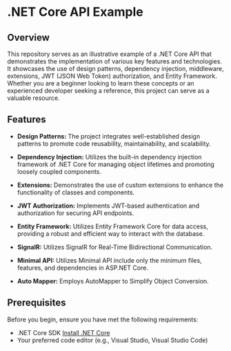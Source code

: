 # .NET Core API Example

## Overview

This repository serves as an illustrative example of a .NET Core API that demonstrates the implementation of various key features and technologies. It showcases the use of design patterns, dependency injection, middleware, extensions, JWT (JSON Web Token) authorization, and Entity Framework. Whether you are a beginner looking to learn these concepts or an experienced developer seeking a reference, this project can serve as a valuable resource.

## Features

- **Design Patterns:** The project integrates well-established design patterns to promote code reusability, maintainability, and scalability.

- **Dependency Injection:** Utilizes the built-in dependency injection framework of .NET Core for managing object lifetimes and promoting loosely coupled components.

- **Extensions:** Demonstrates the use of custom extensions to enhance the functionality of classes and components.

- **JWT Authorization:** Implements JWT-based authentication and authorization for securing API endpoints.

- **Entity Framework:** Utilizes Entity Framework Core for data access, providing a robust and efficient way to interact with the database.

- **SignalR:** Utilizes SignalR for Real-Time Bidirectional Communication.

- **Minimal API:** Utilizes Minimal API include only the minimum files, features, and dependencies in ASP.NET Core.

 - **Auto Mapper:** Employs AutoMapper to Simplify Object Conversion.

## Prerequisites

Before you begin, ensure you have met the following requirements:

- .NET Core SDK [Install .NET Core](https://dotnet.microsoft.com/download)
- Your preferred code editor (e.g., Visual Studio, Visual Studio Code)

